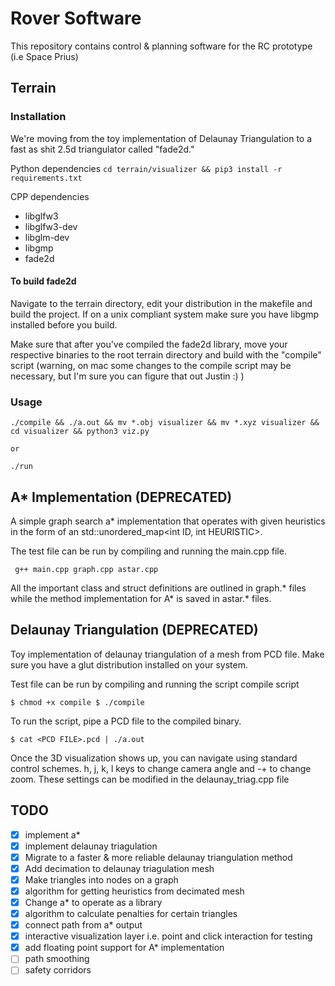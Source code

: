 # Rover Software
This repository contains control & planning software for the RC prototype 
(i.e Space Prius)

## Terrain 
### Installation
We're moving from the toy implementation of Delaunay Triangulation to a fast as shit 2.5d triangulator called "fade2d." 

Python dependencies 
`cd terrain/visualizer && pip3 install -r requirements.txt`

CPP dependencies
 - libglfw3
 - libglfw3-dev
 - libglm-dev
 - libgmp
 - fade2d

#### To build fade2d
Navigate to the terrain directory, edit your distribution in the makefile and build the project. If on a unix compliant system make sure you have libgmp installed before you build.

Make sure that after you've compiled the fade2d library, move your respective binaries to the root terrain directory and build with the "compile" script (warning, on mac some changes to the compile script may be necessary, but I'm sure you can figure that out Justin :) )

### Usage
```
./compile && ./a.out && mv *.obj visualizer && mv *.xyz visualizer && cd visualizer && python3 viz.py

or 

./run 
```


## A* Implementation (DEPRECATED)
A simple graph search a* implementation that operates with given heuristics 
in the form of an std::unordered_map<int ID, int HEURISTIC>.

The test file can be run by compiling and running the main.cpp file.

` g++ main.cpp graph.cpp astar.cpp`

All the important class and struct definitions are outlined in graph.* files 
while the method implementation for A* is saved in astar.* files.

##  Delaunay Triangulation (DEPRECATED)
Toy implementation of delaunay triangulation of a mesh from PCD file. Make sure you have a glut distribution installed on your system.

Test file can be run by compiling and running the script compile script


``` 
$ chmod +x compile $ ./compile 
```

To run the script, pipe a PCD file to the compiled binary.

``` 
$ cat <PCD FILE>.pcd | ./a.out 
```

Once the 3D visualization shows up, you can navigate using standard control schemes. h, j, k, l keys to change camera angle and -+ to change zoom. These settings can be modified in the delaunay_triag.cpp file


## TODO
 - [x] implement a*
 - [x] implement delaunay triagulation
 - [x] Migrate to a faster & more reliable delaunay triangulation method
 - [x] Add decimation to delaunay triagulation mesh
 - [x] Make triangles into nodes on a graph
 - [x] algorithm for getting heuristics from decimated mesh
 - [x] Change a* to operate as a library
 - [x] algorithm to calculate penalties for certain triangles
 - [x] connect path from a* output
 - [x] interactive visualization layer i.e. point and click interaction for testing
 - [x] add floating point support for A* implementation
 - [ ] path smoothing
 - [ ] safety corridors
